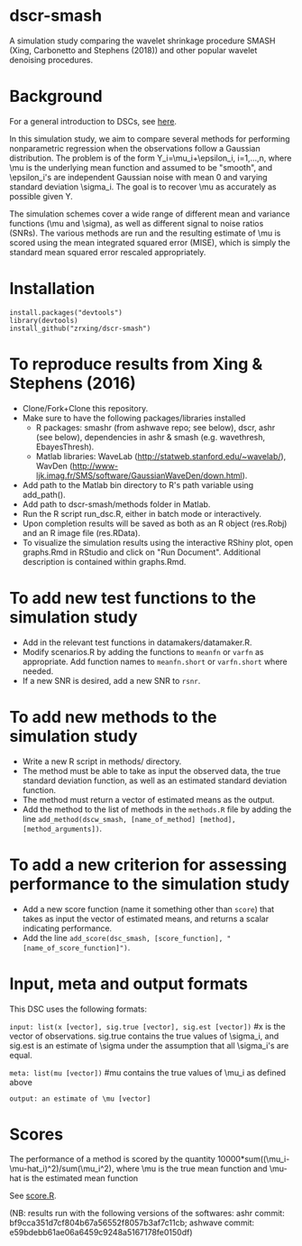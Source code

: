# dscr-smash
A simulation study comparing the wavelet shrinkage procedure SMASH (Xing, Carbonetto and Stephens (2018)) and other popular wavelet denoising procedures.

# Background 

For a general introduction to DSCs, see [here](https://github.com/stephens999/dscr/blob/master/intro.md).

In this simulation study, we aim to compare several methods for performing nonparametric regression when the observations follow a Gaussian distribution. The problem is of the form Y_i=\mu_i+\epsilon_i, i=1,...,n, where \mu is the underlying mean function and assumed to be "smooth", and \epsilon_i's are independent Gaussian noise with mean 0 and varying standard deviation \sigma_i. The goal is to recover \mu as accurately as possible given Y.

The simulation schemes cover a wide range of different mean and variance functions (\mu and \sigma), as well as different signal to noise ratios (SNRs). The various methods are run and the resulting estimate of \mu is scored using the mean integrated squared error (MISE), which is simply the standard mean squared error rescaled appropriately.

# Installation

```
install.packages("devtools")
library(devtools)
install_github("zrxing/dscr-smash")
```


# To reproduce results from Xing & Stephens (2016)

* Clone/Fork+Clone this repository.
* Make sure to have the following packages/libraries installed
	* R packages: smashr (from ashwave repo; see below), dscr, ashr (see below), dependencies in ashr & smash (e.g. wavethresh, EbayesThresh).
	* Matlab libraries: WaveLab (http://statweb.stanford.edu/~wavelab/), WavDen (http://www-ljk.imag.fr/SMS/software/GaussianWaveDen/down.html).
* Add path to the Matlab bin directory to R's path variable using add_path(). 
* Add path to dscr-smash/methods folder in Matlab.
* Run the R script run_dsc.R, either in batch mode or interactively.
* Upon completion results will be saved as both as an R object (res.Robj) and an R image file (res.RData). 
* To visualize the simulation results using the interactive RShiny plot, open graphs.Rmd in RStudio and click on "Run Document". Additional description is contained within graphs.Rmd.


# To add new test functions to the simulation study

* Add in the relevant test functions in datamakers/datamaker.R.
* Modify scenarios.R by adding the functions to ```meanfn``` or ```varfn``` as appropriate. Add function names to ```meanfn.short``` or ```varfn.short``` where needed.
* If a new SNR is desired, add a new SNR to ```rsnr```.

# To add new methods to the simulation study

* Write a new R script in methods/ directory.
* The method must be able to take as input the observed data, the true standard deviation function, as well as an estimated standard deviation function.
* The method must return a vector of estimated means as the output.
* Add the method to the list of methods in the `methods.R` file by adding the line ```add_method(dscw_smash, [name_of_method] [method], [method_arguments])```.

# To add a new criterion for assessing performance to the simulation study

* Add a new score function (name it something other than ```score```) that takes as input the vector of estimated means, and returns a scalar indicating performance.
* Add the line ```add_score(dsc_smash, [score_function], "[name_of_score_function]")```.


# Input, meta and output formats

This DSC uses the following formats:

`input: list(x [vector], sig.true [vector], sig.est [vector])` #x is the vector of observations. sig.true contains the true values of \sigma_i, and sig.est is an estimate of \sigma under the assumption that all \sigma_i's are equal.

`meta: list(mu [vector])` #mu contains the true values of \mu_i as defined above


`output: an estimate of \mu [vector]` 


# Scores

The performance of a method is scored by the quantity 10000*sum((\mu_i-\mu-hat_i)^2)/sum(\mu_i^2), where \mu is the true mean function and \mu-hat is the estimated mean function

See [score.R](score.R).




(NB: results run with the following versions of the softwares:
ashr commit: bf9cca351d7cf804b67a56552f8057b3af7c11cb;
ashwave commit: e59bdebb61ae06a6459c9248a5167178fe0150df)

